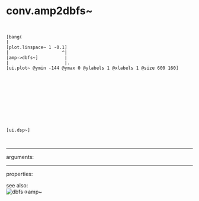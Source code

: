 # conv.amp2dbfs~

```


[bang(
|
[plot.linspace~ 1 -0.1]
|                    ^|
[amp->dbfs~]          |
|                     |.
[ui.plot~ @ymin -144 @ymax 0 @ylabels 1 @xlabels 1 @size 600 160]











[ui.dsp~]

            
```
---
arguments:


---
properties:


see also:<br>
![dbfs-&gt;amp~]("img/object_dbfs-&gt;amp~.png")
